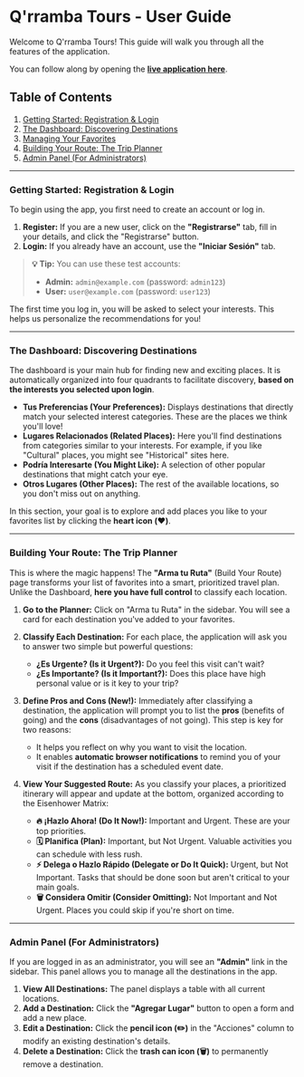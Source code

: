 # Q'rramba Tours - User Guide

Welcome to Q'rramba Tours! This guide will walk you through all the features of the application.

You can follow along by opening the **[live application here](https://elimge.github.io/ZeroLagth-app/)**.

## Table of Contents

1.  [Getting Started: Registration & Login](#getting-started-registration--login)
2.  [The Dashboard: Discovering Destinations](#the-dashboard-discovering-destinations)
3.  [Managing Your Favorites](#managing-your-favorites)
4.  [Building Your Route: The Trip Planner](#building-your-route-the-trip-planner)
5.  [Admin Panel (For Administrators)](#admin-panel-for-administrators)

---

### Getting Started: Registration & Login

To begin using the app, you first need to create an account or log in.

1.  **Register:** If you are a new user, click on the **"Registrarse"** tab, fill in your details, and click the "Registrarse" button.
2.  **Login:** If you already have an account, use the **"Iniciar Sesión"** tab.

> **💡 Tip:** You can use these test accounts:
> *   **Admin:** `admin@example.com` (password: `admin123`)
> *   **User:** `user@example.com` (password: `user123`)

The first time you log in, you will be asked to select your interests. This helps us personalize the recommendations for you!

---

### The Dashboard: Discovering Destinations

The dashboard is your main hub for finding new and exciting places. It is automatically organized into four quadrants to facilitate discovery, **based on the interests you selected upon login**.

*   **Tus Preferencias (Your Preferences):** Displays destinations that directly match your selected interest categories. These are the places we think you'll love!
*   **Lugares Relacionados (Related Places):** Here you'll find destinations from categories similar to your interests. For example, if you like "Cultural" places, you might see "Historical" sites here.
*   **Podría Interesarte (You Might Like):** A selection of other popular destinations that might catch your eye.
*   **Otros Lugares (Other Places):** The rest of the available locations, so you don't miss out on anything.

In this section, your goal is to explore and add places you like to your favorites list by clicking the **heart icon (❤️)**.

---

### Building Your Route: The Trip Planner

This is where the magic happens! The **"Arma tu Ruta"** (Build Your Route) page transforms your list of favorites into a smart, prioritized travel plan. Unlike the Dashboard, **here you have full control** to classify each location.

1.  **Go to the Planner:** Click on "Arma tu Ruta" in the sidebar. You will see a card for each destination you've added to your favorites.

2.  **Classify Each Destination:** For each place, the application will ask you to answer two simple but powerful questions:
    *   **¿Es Urgente? (Is it Urgent?):** Do you feel this visit can't wait?
    *   **¿Es Importante? (Is it Important?):** Does this place have high personal value or is it key to your trip?

3.  **Define Pros and Cons (New!):** Immediately after classifying a destination, the application will prompt you to list the **pros** (benefits of going) and the **cons** (disadvantages of not going). This step is key for two reasons:
    *   It helps you reflect on why you want to visit the location.
    *   It enables **automatic browser notifications** to remind you of your visit if the destination has a scheduled event date.

4.  **View Your Suggested Route:** As you classify your places, a prioritized itinerary will appear and update at the bottom, organized according to the Eisenhower Matrix:
    *   **🔥 ¡Hazlo Ahora! (Do It Now!):** Important and Urgent. These are your top priorities.
    *   **🗓️ Planifica (Plan):** Important, but Not Urgent. Valuable activities you can schedule with less rush.
    *   **⚡ Delega o Hazlo Rápido (Delegate or Do It Quick):** Urgent, but Not Important. Tasks that should be done soon but aren't critical to your main goals.
    *   **🗑️ Considera Omitir (Consider Omitting):** Not Important and Not Urgent. Places you could skip if you're short on time.

---

### Admin Panel (For Administrators)

If you are logged in as an administrator, you will see an **"Admin"** link in the sidebar. This panel allows you to manage all the destinations in the app.

1.  **View All Destinations:** The panel displays a table with all current locations.
2.  **Add a Destination:** Click the **"Agregar Lugar"** button to open a form and add a new place.
3.  **Edit a Destination:** Click the **pencil icon (✏️)** in the "Acciones" column to modify an existing destination's details.
4.  **Delete a Destination:** Click the **trash can icon (🗑️)** to permanently remove a destination.
